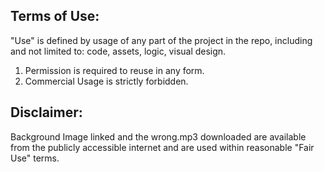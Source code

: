 ## Terms of Use:

"Use" is defined by usage of any part of the project in the repo, including and not limited to: code, assets, logic, visual design.

1. Permission is required to reuse in any form.
2. Commercial Usage is strictly forbidden.

## Disclaimer: 
Background Image linked and the wrong.mp3 downloaded are available from the publicly accessible internet and are used within reasonable "Fair Use" terms. 
